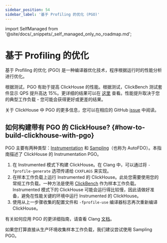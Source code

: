 ```yaml
---
sidebar_position: 54
sidebar_label: '基于 Profiling 的优化 (PGO)'
---
```

import SelfManaged from '@site/docs/_snippets/_self_managed_only_no_roadmap.md';


# 基于 Profiling 的优化

基于 Profiling 的优化 (PGO) 是一种编译器优化技术，程序根据运行时的性能分析进行优化。

根据测试，PGO 有助于提高 ClickHouse 的性能。根据测试，ClickBench 测试套件显示 QPS 提升高达 15%。更详细的结果可以在 [这里](https://pastebin.com/xbue3HMU) 查看。性能提升取决于您的典型工作负载 - 您可能会获得更好或更差的结果。

关于 ClickHouse 中 PGO 的更多信息，您可以在相应的 GitHub [issue](https://github.com/ClickHouse/ClickHouse/issues/44567) 中阅读。

## 如何构建带有 PGO 的 ClickHouse? {#how-to-build-clickhouse-with-pgo}

PGO 主要有两种类型：[Instrumentation](https://clang.llvm.org/docs/UsersManual.html#using-sampling-profilers) 和 [Sampling](https://clang.llvm.org/docs/UsersManual.html#using-sampling-profilers)（也称为 AutoFDO）。本指南描述了 ClickHouse 的 Instrumentation PGO。

1. 在 Instrumented 模式下构建 ClickHouse。在 Clang 中，可以通过将 `-fprofile-generate` 选项传递给 `CXXFLAGS` 来实现。
2. 在样本工作负载上运行 Instrumented 的 ClickHouse。此处您需要使用您的常规工作负载。一种方法是使用 [ClickBench](https://github.com/ClickHouse/ClickBench) 作为样本工作负载。Instrumented 模式下的 ClickHouse 可能会运行得比较慢，因此请做好准备，避免在性能关键的环境中运行 Instrumented 的 ClickHouse。
3. 使用从上一步骤收集的配置文件和 `-fprofile-use` 编译器标志再次重新编译 ClickHouse。

有关如何应用 PGO 的更详细指南，请查看 Clang [文档](https://clang.llvm.org/docs/UsersManual.html#profile-guided-optimization)。

如果您打算直接从生产环境收集样本工作负载，我们建议尝试使用 Sampling PGO。

